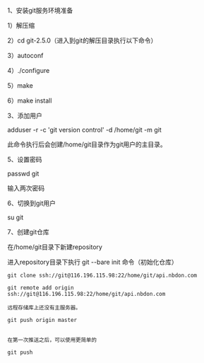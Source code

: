1、安装git服务环境准备

 

 

1）解压缩

2）cd git-2.5.0（进入到git的解压目录执行以下命令）

3）autoconf

4）./configure

5）make

6）make install

3、添加用户

adduser -r -c 'git version control' -d /home/git -m git

此命令执行后会创建/home/git目录作为git用户的主目录。

5、设置密码

passwd git

输入两次密码

6、切换到git用户

su git

7、创建git仓库

在/home/git目录下新建repository

进入repository目录下执行 git --bare init 命令（初始化仓库）

```
git clone ssh://git@116.196.115.98:22/home/git/api.nbdon.com

git remote add origin ssh://git@116.196.115.98:22/home/git/api.nbdon.com

远程存储库上还没有主服务器。

git push origin master


在第一次推送之后，可以使用更简单的

git push
```

